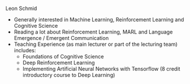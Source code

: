 Leon Schmid
 - Generally interested in Machine Learning, Reinforcement Learning and Cognitive Science
 - Reading a lot about Reinforcement Learning, MARL and Language Emergence / Emergent Communication
 - Teaching Experience (as main lecturer or part of the lecturing team) includes: 
    - Foundations of Cognitive Science
    - Deep Reinforcement Learning
    - Implementing Artificial Neural Networks with Tensorflow (8 credit introductory course to Deep Learning)
